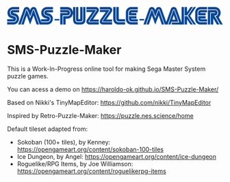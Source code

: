 ![logo](assets/sms-puzzle-maker-logo.png)
# SMS-Puzzle-Maker

This is a Work-In-Progress online tool for making Sega Master System puzzle games.

You can acess a demo on https://haroldo-ok.github.io/SMS-Puzzle-Maker/

Based on Nikki's TinyMapEditor: https://github.com/nikki/TinyMapEditor

Inspired by Retro-Puzzle-Maker: https://puzzle.nes.science/home

Default tileset adapted from:
- Sokoban (100+ tiles), by Kenney: https://opengameart.org/content/sokoban-100-tiles
- Ice Dungeon, by Angel: https://opengameart.org/content/ice-dungeon
- Roguelike/RPG Items, by Joe Williamson: https://opengameart.org/content/roguelikerpg-items